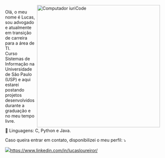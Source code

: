 <img src="https://raw.githubusercontent.com/MicaelliMedeiros/micaellimedeiros/master/image/computer-illustration.png" min-width="400px" max-width="400px" width="400px" align="right" alt="Computador iuriCode">

<p align="left"> 
  Olá, o meu nome é Lucas, sou advogado e atualmente em transição de carreira para a área de TI. <br>Curso Sistemas de Informação na Universidade de São Paulo (USP) e aqui estarei postando projetos desenvolvidos durante a graduação e no meu tempo livre.
</p>

<p align="left">
  🦄 Linguagens: C, Python e Java.
</p>


<p align="left">
  Caso queira entrar em contato, disponibilizei o meu perfil: ⤵️
</p>

  <a href="#" alt="Linkedin">
  <img src="https://img.shields.io/badge/-Linkedin-0e76a8?style=flat-square&logo=Linkedin&logoColor=white&link=https://www.linkedin.com/in/lucasloureiror/" />https://www.linkedin.com/in/lucasloureiror/</a>

</p>  
